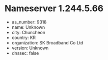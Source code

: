 # Nameserver 1.244.5.66

* as_number: 9318
* name: Unknown
* city: Chuncheon
* country: KR
* organization: SK Broadband Co Ltd
* version: Unknown
* dnssec: false
